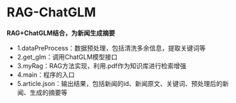# RAG-ChatGLM
**RAG+ChatGLM结合，为新闻生成摘要**

* 1.dataPreProcess：数据预处理，包括清洗多余信息，提取关键词等 
* 2.get_glm：调用ChatGLM模型接口
* 3.myRag：RAG方法实现，利用.pdf作为知识库进行检索增强
* 4.main：程序的入口
* 5.article.json：输出结果，包括新闻的id、新闻原文、关键词、预处理后的新闻、生成的摘要等
